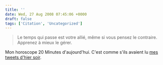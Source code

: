 ```yaml
---
title: ''
date: Wed, 27 Aug 2008 07:45:06 +0000
draft: false
tags: ['Citation', 'Uncategorized']
---
```


> Le temps qui passe est votre allié, même si vous pensez le contraire. Apprenez à mieux le gérer.

Mon horoscope 20 Minutes d'aujourd'hui. C'est comme s'ils avaient lu [mes tweets d'hier soir](http://twitter.com/madd0/statuses/899802176).